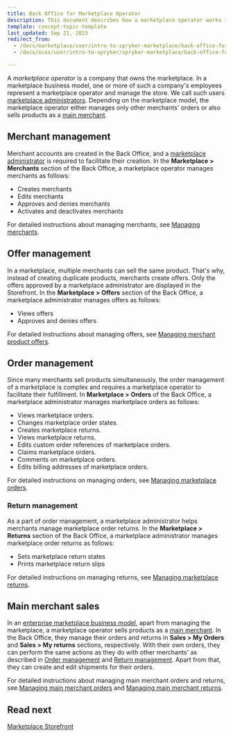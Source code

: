 ```yaml
---
title: Back Office for Marketplace Operator
description: This document describes how a marketplace operator works in the Back Office.
template: concept-topic-template
last_updated: Sep 21, 2023
redirect_from:
  - /docs/marketplace/user/intro-to-spryker-marketplace/back-office-for-marketplace-operator.html
  - /docs/scos/user/intro-to-spryker/spryker-marketplace/back-office-for-marketplace-operator.html

---
```


A *marketplace operator* is a company that owns the marketplace. In a marketplace business model, one or more of such a company's employees represent a marketplace operator and manage the store. We call such users [marketplace administrators](/docs/about/all/spryker-marketplace/marketplace-personas.html#marketplace-administrator). Depending on the marketplace model, the marketplace operator either manages only other merchants' orders or also sells products as a [main merchant](/docs/pbc/all/merchant-management/{{site.version}}/marketplace/marketplace-merchant-feature-overview/main-merchant.html).

## Merchant management

Merchant accounts are created in the Back Office, and a [marketplace administrator](/docs/about/all/spryker-marketplace/marketplace-personas.html#marketplace-administrator) is required to facilitate their creation. In the **Marketplace&nbsp;<span aria-label="and then">></span> Merchants** section of the Back Office, a marketplace operator manages merchants as follows:

* Creates merchants
* Edits merchants
* Approves and denies merchants
* Activates and deactivates merchants

For detailed instructions about managing merchants, see [Managing merchants](/docs/pbc/all/merchant-management/{{site.version}}/marketplace/manage-in-the-back-office/manage-merchants/edit-merchants.html).

## Offer management

In a marketplace, multiple merchants can sell the same product. That's why, instead of creating duplicate products, merchants create offers. Only the offers approved by a marketplace administrator are displayed in the Storefront. In the **Marketplace&nbsp;<span aria-label="and then">></span> Offers** section of the Back Office, a marketplace administrator manages offers as follows:

* Views offers
* Approves and denies offers

For detailed instructions about managing offers, see [Managing merchant product offers](/docs/pbc/all/offer-management/{{site.version}}/marketplace/manage-merchant-product-offers.html).

## Order management

Since many merchants sell products simultaneously, the order management of a marketplace is complex and requires a marketplace operator to facilitate their fulfillment. In **Marketplace&nbsp;<span aria-label="and then">></span> Orders** of the Back Office, a marketplace administrator manages marketplace orders as follows:

* Views marketplace orders.
* Changes marketplace order states.
* Creates marketplace returns.
* Views marketplace returns.
* Edits custom order references of marketplace orders.
* Claims marketplace orders.
* Comments on marketplace orders.
* Edits billing addresses of marketplace orders.

For detailed instructions on managing orders, see [Managing marketplace orders](/docs/pbc/all/order-management-system/{{site.version}}/marketplace/manage-in-the-back-office/manage-marketplace-orders.html).

### Return management

As a part of order management, a marketplace administrator helps merchants manage marketplace order returns. In the **Marketplace&nbsp;<span aria-label="and then">></span> Returns** section of the Back Office, a marketplace administrator manages marketplace order returns as follows:

* Sets marketplace return states
* Prints marketplace return slips

For detailed instructions on managing returns, see [Managing marketplace returns](/docs/pbc/all/return-management/{{site.version}}/marketplace/manage-in-the-back-office/manage-marketplace-returns.html).


## Main merchant sales

In an [enterprise marketplace business model](/docs/about/all/spryker-marketplace/marketplace-concept.html), apart from managing the marketplace, a marketplace operator sells products as a [main merchant](/docs/pbc/all/merchant-management/{{site.version}}/marketplace/marketplace-merchant-feature-overview/main-merchant.html). In the Back Office, they manage their orders and returns in **Sales&nbsp;<span aria-label="and then">></span> My Orders** and **Sales&nbsp;<span aria-label="and then">></span> My returns** sections, respectively. With their own orders, they can perform the same actions as they do with other merchants' as described in [Order management](#order-management) and [Return management](#return-management). Apart from that, they can create and edit shipments for their orders.

For detailed instructions about managing main merchant orders and returns, see [Managing main merchant orders](/docs/pbc/all/order-management-system/{{site.version}}/marketplace/manage-in-the-back-office/manage-main-merchant-orders.html) and [Managing main merchant returns](/docs/pbc/all/return-management/{{site.version}}/marketplace/manage-in-the-back-office/manage-main-merchant-returns.html).

## Read next

[Marketplace Storefront](/docs/about/all/spryker-marketplace/marketplace-storefront.html)
